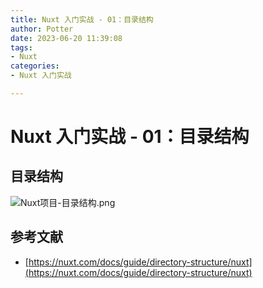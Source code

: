 ```yaml
---
title: Nuxt 入门实战 - 01：目录结构
author: Potter
date: 2023-06-20 11:39:08
tags: 
- Nuxt
categories: 
- Nuxt 入门实战

---
```



# Nuxt 入门实战 - 01：目录结构

## 目录结构

![Nuxt项目-目录结构.png](https://cdn.jsdelivr.net/gh/yxw007/BlogPicBed@master//img/20240507114809.png)

## 参考文献

- [https://nuxt.com/docs/guide/directory-structure/nuxt](https://nuxt.com/docs/guide/directory-structure/nuxt)
